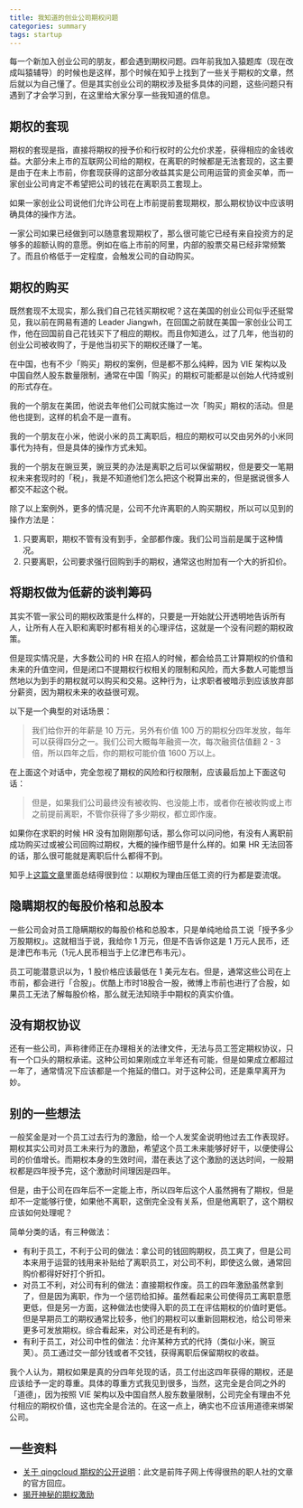 ```yaml
---
title: 我知道的创业公司期权问题
categories: summary
tags: startup
---
```


每一个新加入创业公司的朋友，都会遇到期权问题。四年前我加入猿题库（现在改成叫猿辅导）的时候也是这样，那个时候在知乎上找到了一些关于期权的文章，然后就以为自己懂了。但是其实创业公司的期权涉及挺多具体的问题，这些问题只有遇到了才会学习到，在这里给大家分享一些我知道的信息。

## 期权的套现

期权的套现是指，直接将期权的授予价和行权时的公允价求差，获得相应的金钱收益。大部分未上市的互联网公司给的期权，在离职的时候都是无法套现的，这主要是由于在未上市前，你套现获得的这部分收益其实是公司用运营的资金买单，而一家创业公司肯定不希望把公司的钱花在离职员工套现上。

如果一家创业公司说他们允许公司在上市前提前套现期权，那么期权协议中应该明确具体的操作方法。

一家公司如果已经做到可以随意套现期权了，那么很可能它已经有来自投资方的足够多的超额认购的意愿。例如在临上市前的阿里，内部的股票交易已经非常频繁了。而且价格低于一定程度，会触发公司的自动购买。

## 期权的购买

既然套现不太现实，那么我们自己花钱买期权呢？这在美国的创业公司似乎还挺常见，我以前在网易有道的 Leader Jiangwh，在回国之前就在美国一家创业公司工作，他在回国前自己花钱买下了相应的期权。而且你知道么，过了几年，他当初的创业公司被收购了，于是他当初买下的期权还赚了一笔。

在中国，也有不少「购买」期权的案例，但是都不那么纯粹，因为 VIE 架构以及中国自然人股东数量限制，通常在中国「购买」的期权可能都是以创始人代持或别的形式存在。

我的一个朋友在美团，他说去年他们公司就实施过一次「购买」期权的活动。但是他也提到，这样的机会不是一直有。

我的一个朋友在小米，他说小米的员工离职后，相应的期权可以交由另外的小米同事代为持有，但是具体的操作方式未知。

我的一个朋友在豌豆荚，豌豆荚的办法是离职之后可以保留期权，但是要交一笔期权未来套现时的「税」，我是不知道他们怎么把这个税算出来的，但是据说很多人都交不起这个税。

除了以上案例外，更多的情况是，公司不允许离职的人购买期权，所以可以见到的操作方法是：

 1. 只要离职，期权不管有没有到手，全部都作废。我们公司当前是属于这种情况。
 1. 只要离职，公司要求强行回购到手的期权，通常这也附加有一个大的折扣价。

## 将期权做为低薪的谈判筹码

其实不管一家公司的期权政策是什么样的，只要是一开始就公开透明地告诉所有人，让所有人在入职和离职时都有相关的心理评估，这就是一个没有问题的期权政策。

但是现实情况是，大多数公司的 HR 在招人的时候，都会给员工计算期权的价值和未来的升值空间，但是闭口不提期权行权相关的限制和风险，而大多数人可能想当然地以为到手的期权就可以购买和交易。这种行为，让求职者被暗示到应该放弃部分薪资，因为期权未来的收益很可观。

以下是一个典型的对话场景：

>我们给你开的年薪是 10 万元，另外有价值 100 万的期权分四年发放，每年可以获得四分之一。我们公司大概每年融资一次，每次融资估值翻 2 - 3 倍，所以四年之后，你的期权可能价值 1600 万以上。

在上面这个对话中，完全忽视了期权的风险和行权限制，应该最后加上下面这句话：

>但是，如果我们公司最终没有被收购、也没能上市，或者你在被收购或上市之前提前离职，不管你获得了多少期权，都立即作废。

如果你在求职的时候 HR 没有加刚刚那句话，那么你可以问问他，有没有人离职前成功购买过或被公司回购过期权，大概的操作细节是什么样的。如果 HR 无法回答的话，那么很可能就是离职后什么都得不到。

知乎上[这篇文章](https://www.zhihu.com/question/29056889)里面总结得很到位：以期权为理由压低工资的行为都是耍流氓。

## 隐瞒期权的每股价格和总股本

一些公司会对员工隐瞒期权的每股价格和总股本，只是单纯地给员工说「授予多少万股期权」。这就相当于说，我给你 1 万元，但是不告诉你这是 1 万元人民币，还是津巴布韦元（1元人民币相当于上亿津巴布韦元）。

员工可能潜意识以为，1 股价格应该最低在 1 美元左右。但是，通常这些公司在上市前，都会进行「合股」。优酷上市时18股合一股，微博上市前也进行了合股，如果员工无法了解每股价格，那么就无法知晓手中期权的真实价值。

## 没有期权协议

还有一些公司，声称律师正在办理相关的法律文件，无法与员工签定期权协议，只有一个口头的期权承诺。这种公司如果刚成立半年还有可能，但是如果成立都超过一年了，通常情况下应该都是一个拖延的借口。对于这种公司，还是乘早离开为妙。

## 别的一些想法

一般奖金是对一个员工过去行为的激励，给一个人发奖金说明他过去工作表现好。期权其实公司对员工未来行为的激励，希望这个员工未来能够好好干，以便使得公司的价值增长。而期权本身的生效时间，潜在表达了这个激励的送达时间，一般期权都是四年授予完，这个激励时间理因是四年。

但是，由于公司在四年后不一定能上市，所以四年后这个人虽然拥有了期权，但是却不一定能够行使，如果他不离职，这倒完全没有关系，但是他离职了，这个期权应该如何处理呢？

简单分类的话，有三种做法：

 * 有利于员工，不利于公司的做法：拿公司的钱回购期权，员工爽了，但是公司本来用于运营的钱用来补贴给了离职员工，对公司不利，即使这么做，通常回购价都得好好打个折扣。
 * 对员工不利，对公司有利的做法：直接期权作废。员工的四年激励虽然拿到了，但是因为离职，作为一个惩罚给扣掉。虽然看起来公司使得员工离职意愿更低，但是另一方面，这种做法也使得入职的员工在评估期权的价值时更低。但是早期员工的期权通常比较多，他们的期权可以重新回期权池，给公司带来更多可发放期权。综合看起来，对公司还是有利的。
 * 有利于员工，对公司中性的做法：允许某种方式的代持（类似小米，豌豆荚）。员工通过交一部分钱或者不交钱，获得离职后保留期权的收益。

我个人认为，期权如果是真的分四年兑现的话，员工付出这四年获得的期权，还是应该给予一定的尊重。具体的尊重方式我见到很多，当然，这完全是合同之外的「道德」，因为按照 VIE 架构以及中国自然人股东数量限制，公司完全有理由不兑付相应的期权价值，这也完全是合法的。在这一点上，确实也不应该用道德来绑架公司。

## 一些资料

 * [关于 qingcloud 期权的公开说明](https://v2ex.com/t/298009)：此文是前阵子网上传得很热的职人社的文章的官方回应。
 * [揭开神秘的期权激励](https://mp.weixin.qq.com/s?__biz=MjM5ODIzNDQ3Mw==&mid=2649965871&idx=1&sn=35291c5971ae81d22823ab97d35c0527&scene=1&srcid=0809bnqHsvuIahEHcsp1T4Hh&key=8dcebf9e179c9f3a11c506560f61f0f84346d3276bbeaf22414a6d85a5010ce6ff5de93f6da5a9a5b07b61a2fabad63d&ascene=0&uin=NDU1NzA2MTk1&devicetype=iMac+MacBookAir6%2C2+OSX+OSX+10.11.6+build(15G31)&version=11020201&pass_ticket=FsAWljBfY9zEDnzxZQiMKMWwT1X%2FFgZ%2Byy1cIoQJErg4RTfsijnM5qJnEc3Fy%2FPS)

